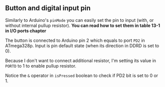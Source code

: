 ## Button and digital input pin
Similarly to Arduino's `pinMode` you can easily set the pin to input (with, or without internal pullup resistor). **You can read how to set them in table 13-1 in I/O ports chapter**

The button is connected to Arduino pin 2 which equals to port `PD2` in ATmega328p. Input is pin default state (when its direction in DDRD is set to 0).

Because I don't want to connect additional resistor, I'm setting its value in `PORTD` to 1 to enable pullup resistor.

Notice the `&` operator in `isPressed` boolean to check if PD2 bit is set to 0 or 1.
